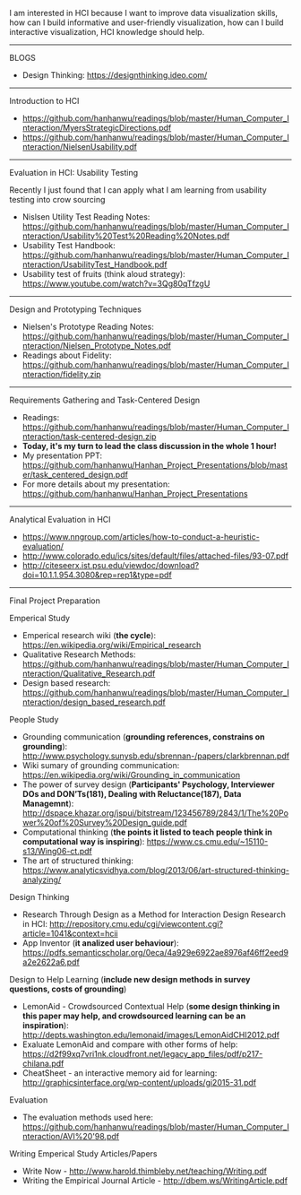 I am interested in HCI because I want to improve data visualization skills, how can I build informative and user-friendly visualization, how can I build interactive visualization, HCI knowledge should help. 


*****************************************

BLOGS

* Design Thinking: https://designthinking.ideo.com/


*****************************************

Introduction to HCI

* https://github.com/hanhanwu/readings/blob/master/Human_Computer_Interaction/MyersStrategicDirections.pdf
* https://github.com/hanhanwu/readings/blob/master/Human_Computer_Interaction/NielsenUsability.pdf


*****************************************

Evaluation in HCI: Usability Testing

Recently I just found that I can apply what I am learning from usability testing into crow sourcing

* Nislsen Utility Test Reading Notes: https://github.com/hanhanwu/readings/blob/master/Human_Computer_Interaction/Usability%20Test%20Reading%20Notes.pdf
* Usability Test Handbook: https://github.com/hanhanwu/readings/blob/master/Human_Computer_Interaction/UsabilityTest_Handbook.pdf
* Usability test of fruits (think aloud strategy): https://www.youtube.com/watch?v=3Qg80qTfzgU


*****************************************

Design and Prototyping Techniques

* Nielsen's Prototype Reading Notes: https://github.com/hanhanwu/readings/blob/master/Human_Computer_Interaction/Nielsen_Prototype_Notes.pdf
* Readings about Fidelity: https://github.com/hanhanwu/readings/blob/master/Human_Computer_Interaction/fidelity.zip


*****************************************

Requirements Gathering and Task-Centered Design

* Readings: https://github.com/hanhanwu/readings/blob/master/Human_Computer_Interaction/task-centered-design.zip
* <b>Today, it's my turn to lead the class discussion in the whole 1 hour!</b>
* My presentation PPT: https://github.com/hanhanwu/Hanhan_Project_Presentations/blob/master/task_centered_design.pdf
* For more details about my presentation: https://github.com/hanhanwu/Hanhan_Project_Presentations


*****************************************

Analytical Evaluation in HCI

* https://www.nngroup.com/articles/how-to-conduct-a-heuristic-evaluation/
* http://www.colorado.edu/ics/sites/default/files/attached-files/93-07.pdf
* http://citeseerx.ist.psu.edu/viewdoc/download?doi=10.1.1.954.3080&rep=rep1&type=pdf


*****************************************

Final Project Preparation

Emperical Study
* Emperical research wiki (<b>the cycle</b>): https://en.wikipedia.org/wiki/Empirical_research
* Qualitative Research Methods: https://github.com/hanhanwu/readings/blob/master/Human_Computer_Interaction/Qualitative_Research.pdf
* Design based research: https://github.com/hanhanwu/readings/blob/master/Human_Computer_Interaction/design_based_research.pdf

People Study
* Grounding communication (<b>grounding references, constrains on grounding</b>): http://www.psychology.sunysb.edu/sbrennan-/papers/clarkbrennan.pdf
* Wiki sumary of grounding communication: https://en.wikipedia.org/wiki/Grounding_in_communication
* The power of survey design (<b>Participants' Psychology, Interviewer DOs and DON’Ts(181), Dealing with Reluctance(187), Data Managemnt</b>): http://dspace.khazar.org/jspui/bitstream/123456789/2843/1/The%20Power%20of%20Survey%20Design_guide.pdf
* Computational thinking (<b>the points it listed to teach people think in computational way is inspiring</b>): https://www.cs.cmu.edu/~15110-s13/Wing06-ct.pdf
* The art of structured thinking: https://www.analyticsvidhya.com/blog/2013/06/art-structured-thinking-analyzing/

Design Thinking
* Research Through Design as a Method for Interaction Design Research in HCI: http://repository.cmu.edu/cgi/viewcontent.cgi?article=1041&context=hcii
* App Inventor (<b>it analized user behaviour</b>): https://pdfs.semanticscholar.org/0eca/4a929e6922ae8976af46ff2eed9a2e2622a6.pdf

Design to Help Learning (<b>include new design methods in survey questions, costs of grounding</b>)
* LemonAid - Crowdsourced Contextual Help (<b>some design thinking in this paper may help, and crowdsourced learning can be an inspiration</b>): http://depts.washington.edu/lemonaid/images/LemonAidCHI2012.pdf
* Exaluate LemonAid and compare with other forms of help: https://d2f99xq7vri1nk.cloudfront.net/legacy_app_files/pdf/p217-chilana.pdf
* CheatSheet - an interactive memory aid for learning: http://graphicsinterface.org/wp-content/uploads/gi2015-31.pdf

Evaluation
* The evaluation methods used here: https://github.com/hanhanwu/readings/blob/master/Human_Computer_Interaction/AVI%20'98.pdf

Writing Emperical Study Articles/Papers
* Write Now - http://www.harold.thimbleby.net/teaching/Writing.pdf
* Writing the Empirical Journal Article - http://dbem.ws/WritingArticle.pdf
